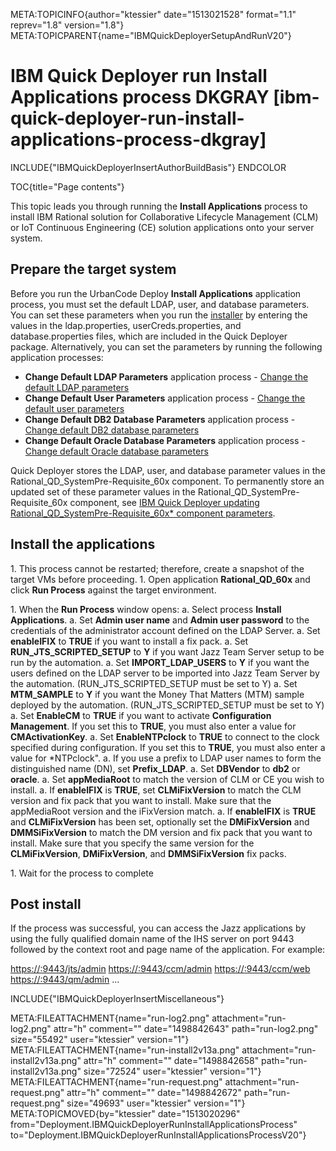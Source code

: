 META:TOPICINFO{author="ktessier" date="1513021528" format="1.1"
reprev="1.8" version="1.8"}
META:TOPICPARENT{name="IBMQuickDeployerSetupAndRunV20"}

# IBM Quick Deployer run Install Applications process DKGRAY [ibm-quick-deployer-run-install-applications-process-dkgray]

INCLUDE{"IBMQuickDeployerInsertAuthorBuildBasis"} ENDCOLOR

TOC{title="Page contents"}

This topic leads you through running the **Install Applications**
process to install IBM Rational solution for Collaborative Lifecycle
Management (CLM) or IoT Continuous Engineering (CE) solution
applications onto your server system.

## Prepare the target system

Before you run the UrbanCode Deploy **Install Applications** application
process, you must set the default LDAP, user, and database parameters.
You can set these parameters when you run the
[installer](IBMQuickDeployerInstallingIntoUCD) by entering the values in
the ldap.properties, userCreds.properties, and database.properties
files, which are included in the Quick Deployer package. Alternatively,
you can set the parameters by running the following application
processes:

-   **Change Default LDAP Parameters** application process - [Change the
    default LDAP
    parameters](IBMQuickDeployerChangeDefaultLDAPParameters)
-   **Change Default User Parameters** application process - [Change the
    default user
    parameters](IBMQuickDeployerChangeDefaultUserParameters)
-   **Change Default DB2 Database Parameters** application process -
    [Change default DB2 database
    parameters](IBMQuickDeployerChangeDefaultDB2Parameters)
-   **Change Default Oracle Database Parameters** application process -
    [Change default Oracle database
    parameters](IBMQuickDeployerChangeDefaultOracleParameters)

Quick Deployer stores the LDAP, user, and database parameter values in
the Rational_QD_SystemPre-Requisite_60x component. To permanently store
an updated set of these parameter values in the
Rational_QD_SystemPre-Requisite_60x component, see [IBM Quick Deployer
updating Rational_QD_SystemPre-Requisite_60x\* component
parameters](IBMQuickDeployerUpdatingSystemPreReqParametersV20).

## Install the applications

1\. This process cannot be restarted; therefore, create a snapshot of
the target VMs before proceeding. 1. Open application
**Rational_QD_60x** and click **Run Process** against the target
environment.

1\. When the **Run Process** window opens: a. Select process **Install
Applications**. a. Set **Admin user name** and **Admin user password**
to the credentials of the administrator account defined on the LDAP
Server. a. Set **enableIFIX** to **TRUE** if you want to install a fix
pack. a. Set **RUN_JTS_SCRIPTED_SETUP** to **Y** if you want Jazz Team
Server setup to be run by the automation. a. Set **IMPORT_LDAP_USERS**
to **Y** if you want the users defined on the LDAP server to be imported
into Jazz Team Server by the automation. (RUN_JTS_SCRIPTED_SETUP must be
set to Y) a. Set **MTM_SAMPLE** to **Y** if you want the Money That
Matters (MTM) sample deployed by the automation. (RUN_JTS_SCRIPTED_SETUP
must be set to Y) a. Set **EnableCM** to **TRUE** if you want to
activate **Configuration Management**. If you set this to **TRUE**, you
must also enter a value for **CMActivationKey**. a. Set
**EnableNTPclock** to **TRUE** to connect to the clock specified during
configuration. If you set this to **TRUE**, you must also enter a value
for \*NTPclock". a. If you use a prefix to LDAP user names to form the
distinguished name (DN), set **Prefix_LDAP**. a. Set **DBVendor** to
**db2** or **oracle**. a. Set **appMediaRoot** to match the version of
CLM or CE you wish to install. a. If **enableIFIX** is **TRUE**, set
**CLMiFixVersion** to match the CLM version and fix pack that you want
to install. Make sure that the appMediaRoot version and the iFixVersion
match. a. If **enableIFIX** is **TRUE** and **CLMiFixVersion** has been
set, optionally set the **DMiFixVersion** and **DMMSiFixVersion** to
match the DM version and fix pack that you want to install. Make sure
that you specify the same version for the **CLMiFixVersion**,
**DMiFixVersion**, and **DMMSiFixVersion** fix packs.

1\. Wait for the process to complete

## Post install

If the process was successful, you can access the Jazz applications by
using the fully qualified domain name of the IHS server on port 9443
followed by the context root and page name of the application. For
example:

<https://:9443/jts/admin> <https://:9443/ccm/admin>
<https://:9443/ccm/web> <https://:9443/qm/admin> ...

INCLUDE{"IBMQuickDeployerInsertMiscellaneous"}

META:FILEATTACHMENT{name="run-log2.png" attachment="run-log2.png"
attr="h" comment="" date="1498842643" path="run-log2.png" size="55492"
user="ktessier" version="1"}
META:FILEATTACHMENT{name="run-install2v13a.png"
attachment="run-install2v13a.png" attr="h" comment="" date="1498842658"
path="run-install2v13a.png" size="72524" user="ktessier" version="1"}
META:FILEATTACHMENT{name="run-request.png" attachment="run-request.png"
attr="h" comment="" date="1498842672" path="run-request.png"
size="49693" user="ktessier" version="1"} META:TOPICMOVED{by="ktessier"
date="1513020296"
from="Deployment.IBMQuickDeployerRunInstallApplicationsProcess"
to="Deployment.IBMQuickDeployerRunInstallApplicationsProcessV20"}
